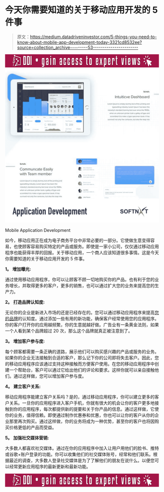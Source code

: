 # 今天你需要知道的关于移动应用开发的 5 件事

> 原文：<https://medium.datadriveninvestor.com/5-things-you-need-to-know-about-mobile-app-development-today-3321cd8532ee?source=collection_archive---------53----------------------->

[![](img/73b0c8110317d5221ba75cee10d16aba.png)](http://www.track.datadriveninvestor.com/ExpertRi160px)![](img/5e4b6a61b55e02656a81e9888a860058.png)

Mobile Application Development

如今，移动应用正在成为电子商务平台中非常必要的一部分。它使做生意变得容易，也使顾客容易购买特定的产品或服务。即使是一家小公司，仅仅通过移动应用程序也能获得丰厚的回报。关于移动应用，一个商人应该知道很多事情。这是今天你需要知道的关于移动应用开发的 5 件事。

**1。** **增加曝光:**

通过使用移动应用程序，你可以让顾客不顾一切地购买你的产品。也有利于您的业务增长，并取得更多的客户，更多的销售，也可以通过扩大您的业务来提高您的生产力。

**2。** **打造品牌认知度:**

无论你的企业是新进入市场的还是已经存在的。您可以通过移动应用程序来提高[您的品牌](https://softnxt.wordpress.com/2018/11/14/5-things-you-need-to-know-about-mobile-app-development-today/)的认知度。通过添加一些有用的新功能，确保客户经常使用您的应用程序。你的客户打开你的应用越频繁，你的生意就越好做。广告业有一条黄金法则，如果一个人看到某个品牌超过 20 次，那么这个品牌就真正被注意到了。

**3。** **增加客户参与度:**

每个顾客都需要一条正确的道路，展示他们可以购买感兴趣的产品或服务的业务。如果你的企业无法接触到合适的客户，那么记下你的公司即将失去客户。因此，您的移动应用程序应该通过支持这种接触而方便客户使用。在您的移动应用程序中创建一个帮助台，客户可以通过它给出他们的评论和要求。这样你就可以亲自接触他们。通过这样做，您可以增加客户参与度。

**4。** **建立客户关系:**

移动应用程序能建立客户关系吗？是的，通过移动应用程序，你可以建立更多的客户关系。一旦你的应用程序进入客户手机，你就有很大的机会让你的客户更多地接触到你的应用程序，每次都提供新的提要和关于你产品的信息。通过这样做，它使你的业务，值得信赖。即使通过制作优惠券和优惠，你也可以让你的客户从你的企业那里再次购买。通过这样做，你的业务将成为一种优势，甚至你的客户也将因购买价格更低的产品而受益。

**5。** **加强社交媒体营销:**

大多数人都喜欢社交媒体。通过在你的应用程序中加入让用户用他们的脸书、推特或谷歌+账户登录的功能。你可以收集他们的社交媒体账号，经常和他们联系。根据最近的调查，大多数人登录社交媒体是为了了解他们的朋友在说什么。以便您可以经常更新应用程序的最新更新和最新功能。

[![](img/73b0c8110317d5221ba75cee10d16aba.png)](http://www.track.datadriveninvestor.com/ExpertRi160pxB)